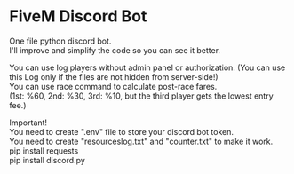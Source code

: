 # FiveM Discord Bot
One file python discord bot.<br>
I'll improve and simplify the code so you can see it better.

You can use log players without admin panel or authorization. (You can use this Log only if the files are not hidden from server-side!)<br>
You can use race command to calculate post-race fares.<br>
(1st: %60, 2nd: %30, 3rd: %10, but the third player gets the lowest entry fee.)

Important!<br>
You need to create ".env" file to store your discord bot token.<br>
You need to create "resourceslog.txt" and "counter.txt" to make it work.<br>
pip install requests<br>
pip install discord.py
